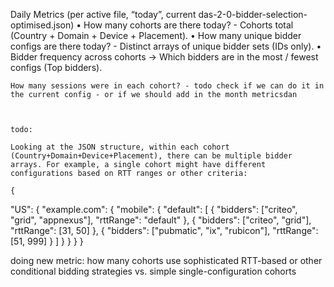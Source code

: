 Daily Metrics (per active file, “today”, current das-2-0-bidder-selection-optimised.json)
	•	How many cohorts are there today? - Cohorts total (Country + Domain + Device + Placement).
	•	How many unique bidder configs are there today? - Distinct arrays of unique bidder sets (IDs only). 
	•	Bidder frequency across cohorts → Which bidders are in the most / fewest configs (Top bidders).


	How many sessions were in each cohort? - todo check if we can do it in the current config - or if we should add in the month metricsdan 



	todo: 

	Looking at the JSON structure, within each cohort (Country+Domain+Device+Placement), there can be multiple bidder arrays. For example, a single cohort might have different configurations based on RTT ranges or other criteria:

	{
  "US": {
    "example.com": {
      "mobile": {
        "default": [
          {
            "bidders": ["criteo", "grid", "appnexus"],
            "rttRange": "default"
          },
          {
            "bidders": ["criteo", "grid"],
            "rttRange": [31, 50]
          },
          {
            "bidders": ["pubmatic", "ix", "rubicon"],
            "rttRange": [51, 999]
          }
        ]
      }
    }
  }
}



doing new metric: how many cohorts use sophisticated RTT-based or other conditional bidding strategies vs. simple single-configuration cohorts
